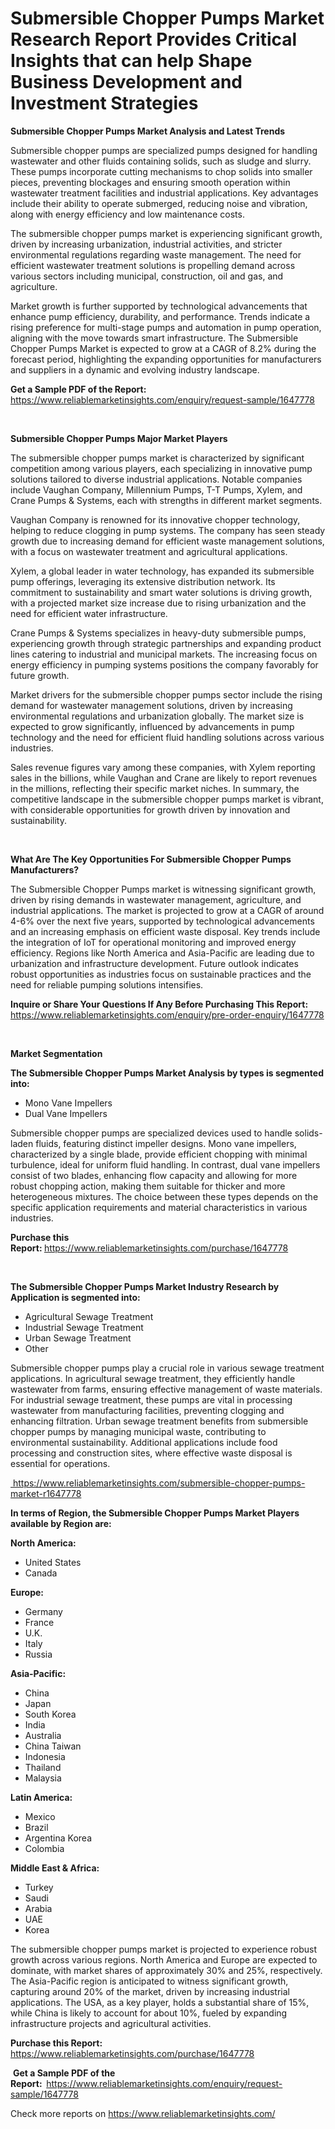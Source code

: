 <p><h1>Submersible Chopper Pumps Market Research Report Provides Critical Insights that can help Shape Business Development and Investment Strategies</h1></p><p><strong>Submersible Chopper Pumps Market Analysis and Latest Trends</strong></p>
<p><p>Submersible chopper pumps are specialized pumps designed for handling wastewater and other fluids containing solids, such as sludge and slurry. These pumps incorporate cutting mechanisms to chop solids into smaller pieces, preventing blockages and ensuring smooth operation within wastewater treatment facilities and industrial applications. Key advantages include their ability to operate submerged, reducing noise and vibration, along with energy efficiency and low maintenance costs.</p><p>The submersible chopper pumps market is experiencing significant growth, driven by increasing urbanization, industrial activities, and stricter environmental regulations regarding waste management. The need for efficient wastewater treatment solutions is propelling demand across various sectors including municipal, construction, oil and gas, and agriculture.</p><p>Market growth is further supported by technological advancements that enhance pump efficiency, durability, and performance. Trends indicate a rising preference for multi-stage pumps and automation in pump operation, aligning with the move towards smart infrastructure. The Submersible Chopper Pumps Market is expected to grow at a CAGR of 8.2% during the forecast period, highlighting the expanding opportunities for manufacturers and suppliers in a dynamic and evolving industry landscape.</p></p>
<p><strong>Get a Sample PDF of the Report:&nbsp;</strong> <a href="https://www.reliablemarketinsights.com/enquiry/request-sample/1647778?utm_campaign=3164&utm_medium=2&utm_source=Github&utm_content=ia&utm_term=10042025&utm_id=submersible-chopper-pumps">https://www.reliablemarketinsights.com/enquiry/request-sample/1647778</a></p>
<p>&nbsp;</p>
<p><strong>Submersible Chopper Pumps Major Market Players</strong></p>
<p><p>The submersible chopper pumps market is characterized by significant competition among various players, each specializing in innovative pump solutions tailored to diverse industrial applications. Notable companies include Vaughan Company, Millennium Pumps, T-T Pumps, Xylem, and Crane Pumps & Systems, each with strengths in different market segments.</p><p>Vaughan Company is renowned for its innovative chopper technology, helping to reduce clogging in pump systems. The company has seen steady growth due to increasing demand for efficient waste management solutions, with a focus on wastewater treatment and agricultural applications.</p><p>Xylem, a global leader in water technology, has expanded its submersible pump offerings, leveraging its extensive distribution network. Its commitment to sustainability and smart water solutions is driving growth, with a projected market size increase due to rising urbanization and the need for efficient water infrastructure.</p><p>Crane Pumps & Systems specializes in heavy-duty submersible pumps, experiencing growth through strategic partnerships and expanding product lines catering to industrial and municipal markets. The increasing focus on energy efficiency in pumping systems positions the company favorably for future growth.</p><p>Market drivers for the submersible chopper pumps sector include the rising demand for wastewater management solutions, driven by increasing environmental regulations and urbanization globally. The market size is expected to grow significantly, influenced by advancements in pump technology and the need for efficient fluid handling solutions across various industries.</p><p>Sales revenue figures vary among these companies, with Xylem reporting sales in the billions, while Vaughan and Crane are likely to report revenues in the millions, reflecting their specific market niches. In summary, the competitive landscape in the submersible chopper pumps market is vibrant, with considerable opportunities for growth driven by innovation and sustainability.</p></p>
<p>&nbsp;</p>
<p><strong>What Are The Key Opportunities For Submersible Chopper Pumps Manufacturers?</strong></p>
<p><p>The Submersible Chopper Pumps market is witnessing significant growth, driven by rising demands in wastewater management, agriculture, and industrial applications. The market is projected to grow at a CAGR of around 4-6% over the next five years, supported by technological advancements and an increasing emphasis on efficient waste disposal. Key trends include the integration of IoT for operational monitoring and improved energy efficiency. Regions like North America and Asia-Pacific are leading due to urbanization and infrastructure development. Future outlook indicates robust opportunities as industries focus on sustainable practices and the need for reliable pumping solutions intensifies.</p></p>
<p><strong>Inquire or Share Your Questions If Any Before Purchasing This Report:</strong> <a href="https://www.reliablemarketinsights.com/enquiry/pre-order-enquiry/1647778?utm_campaign=3164&utm_medium=2&utm_source=Github&utm_content=ia&utm_term=10042025&utm_id=submersible-chopper-pumps">https://www.reliablemarketinsights.com/enquiry/pre-order-enquiry/1647778</a></p>
<p>&nbsp;</p>
<p><strong>Market Segmentation</strong></p>
<p><strong>The Submersible Chopper Pumps Market Analysis by types is segmented into:</strong></p>
<p><ul><li>Mono Vane Impellers</li><li>Dual Vane Impellers</li></ul></p>
<p><p>Submersible chopper pumps are specialized devices used to handle solids-laden fluids, featuring distinct impeller designs. Mono vane impellers, characterized by a single blade, provide efficient chopping with minimal turbulence, ideal for uniform fluid handling. In contrast, dual vane impellers consist of two blades, enhancing flow capacity and allowing for more robust chopping action, making them suitable for thicker and more heterogeneous mixtures. The choice between these types depends on the specific application requirements and material characteristics in various industries.</p></p>
<p><strong>Purchase this Report:&nbsp;</strong><a href="https://www.reliablemarketinsights.com/purchase/1647778?utm_campaign=3164&utm_medium=2&utm_source=Github&utm_content=ia&utm_term=10042025&utm_id=submersible-chopper-pumps">https://www.reliablemarketinsights.com/purchase/1647778</a></p>
<p>&nbsp;</p>
<p><strong>The Submersible Chopper Pumps Market Industry Research by Application is segmented into:</strong></p>
<p><ul><li>Agricultural Sewage Treatment</li><li>Industrial Sewage Treatment</li><li>Urban Sewage Treatment</li><li>Other</li></ul></p>
<p><p>Submersible chopper pumps play a crucial role in various sewage treatment applications. In agricultural sewage treatment, they efficiently handle wastewater from farms, ensuring effective management of waste materials. For industrial sewage treatment, these pumps are vital in processing wastewater from manufacturing facilities, preventing clogging and enhancing filtration. Urban sewage treatment benefits from submersible chopper pumps by managing municipal waste, contributing to environmental sustainability. Additional applications include food processing and construction sites, where effective waste disposal is essential for operations.</p></p>
<p><a href="https://www.reliablemarketinsights.com/submersible-chopper-pumps-market-r1647778?utm_campaign=3164&utm_medium=2&utm_source=Github&utm_content=ia&utm_term=10042025&utm_id=submersible-chopper-pumps">&nbsp;https://www.reliablemarketinsights.com/submersible-chopper-pumps-market-r1647778</a></p>
<p><strong>In terms of Region, the Submersible Chopper Pumps Market Players available by Region are:</strong></p>
<p>
    <p> <strong> North America: </strong>
        <ul>
            <li>United States</li>
            <li>Canada</li>
        </ul>
        </p> 
    <p> <strong> Europe: </strong>
        <ul>
            <li>Germany</li>
            <li>France</li>
            <li>U.K.</li>
            <li>Italy</li>
            <li>Russia</li>
        </ul>
        </p> 
    <p> <strong> Asia-Pacific: </strong>
        <ul>
            <li>China</li>
            <li>Japan</li>
            <li>South Korea</li>
            <li>India</li>
            <li>Australia</li>
            <li>China Taiwan</li>
            <li>Indonesia</li>
            <li>Thailand</li>
            <li>Malaysia</li>
        </ul>
        </p> 
    <p> <strong> Latin America: </strong>
        <ul>
            <li>Mexico</li>
            <li>Brazil</li>
            <li>Argentina Korea</li>
            <li>Colombia</li>
        </ul>
        </p> 
    <p> <strong> Middle East & Africa: </strong>
        <ul>
            <li>Turkey</li>
            <li>Saudi</li>
            <li>Arabia</li>
            <li>UAE</li>
            <li>Korea</li>
        </ul>
    </p>
    </p>
<p><p>The submersible chopper pumps market is projected to experience robust growth across various regions. North America and Europe are expected to dominate, with market shares of approximately 30% and 25%, respectively. The Asia-Pacific region is anticipated to witness significant growth, capturing around 20% of the market, driven by increasing industrial applications. The USA, as a key player, holds a substantial share of 15%, while China is likely to account for about 10%, fueled by expanding infrastructure projects and agricultural activities.</p></p>
<p><strong>Purchase this Report: </strong><a href="https://www.reliablemarketinsights.com/purchase/1647778?utm_campaign=3164&utm_medium=2&utm_source=Github&utm_content=ia&utm_term=10042025&utm_id=submersible-chopper-pumps">https://www.reliablemarketinsights.com/purchase/1647778</a></p>
<p>&nbsp;<strong>Get a Sample PDF of the Report:&nbsp;&nbsp;</strong><a href="https://www.reliablemarketinsights.com/enquiry/request-sample/1647778?utm_campaign=3164&utm_medium=2&utm_source=Github&utm_content=ia&utm_term=10042025&utm_id=submersible-chopper-pumps">https://www.reliablemarketinsights.com/enquiry/request-sample/1647778</a></p>
<p><strong></strong></p>
<p>Check more reports on <a href="https://www.reliablemarketinsights.com/?utm_campaign=3164&utm_medium=2&utm_source=Github&utm_content=ia&utm_term=10042025&utm_id=submersible-chopper-pumps">https://www.reliablemarketinsights.com/</a></p>